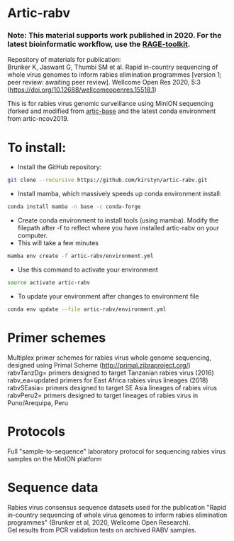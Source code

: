 # Artic-rabv
### Note: This material supports work published in 2020. For the latest bioinformatic workflow, use the [RAGE-toolkit](https://github.com/RAGE-toolkit/Artic-nf/tree/main/meta_data/primer-schemes/rabv_ea).
Repository of materials for publication:      
Brunker K, Jaswant G, Thumbi SM et al. Rapid in-country sequencing of whole virus genomes to inform rabies elimination programmes [version 1; peer review: awaiting peer review]. Wellcome Open Res 2020, 5:3 (https://doi.org/10.12688/wellcomeopenres.15518.1)   

This is for rabies virus genomic surveillance using MinION sequencing (forked and modified from [artic-base](https://github.com/artic-network/artic-base) and the latest conda environment from artic-ncov2019.


# To install: 
* Install the GitHub repository:  
```bash
git clone --recursive https://github.com/kirstyn/artic-rabv.git 
```
* Install mamba, which massively speeds up conda environment install:  
```bash
conda install mamba -n base -c conda-forge
```
* Create conda environment to install tools (using mamba). Modify the filepath after -f to reflect where you have installed artic-rabv on your computer.
* This will take a few minutes
```bash
mamba env create -f artic-rabv/environment.yml
``` 

* Use this command to activate your environment  
```bash
source activate artic-rabv  
```

* To update your environment after changes to environment file
```bash
conda env update --file artic-rabv/environment.yml
```

# Primer schemes  
Multiplex primer schemes for rabies virus whole genome sequencing, designed using Primal Scheme (http://primal.zibraproject.org/)  
rabvTanzDg= primers designed to target Tanzanian rabies virus (2016)
rabv_ea=updated primers for East Africa rabies virus lineages (2018)
rabvSEasia= primers designed to target SE Asia lineages of rabies virus  
rabvPeru2= primers designed to target lineages of rabies virus in Puno/Arequipa, Peru

# Protocols  
Full "sample-to-sequence" laboratory protocol for sequencing rabies virus samples on the MinION platform

# Sequence data  
Rabies virus consensus sequence datasets used for the publication "Rapid in-country sequencing of whole virus genomes to inform rabies elimination programmes" (Brunker et al, 2020, Wellcome Open Research).  
Gel results from PCR validation tests on archived RABV samples.  

